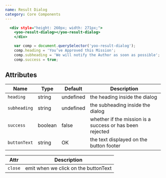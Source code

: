 ```yaml
---
name: Result Dialog
category: Core Components
---
```


```result-dialog.html
  <div style="height: 260px; width: 271px;">
    <yoo-result-dialog></yoo-result-dialog>
    </div>
```

```result-dialog.js
    var comp = document.querySelector('yoo-result-dialog');
    comp.heading = 'You’ve Approved this Mission';
    comp.subheading = 'We will notify the Author as soon as possible';
    comp.success = true;
```

## Attributes

|Name|Type|Default|Description|
|---|---|---|---|
|`heading`|string| undefined | the heading inside the dialog|
|`subheading`|string| undefined | the subheading inside the dialog|
|`success`|boolean| false |whether if the mission is a success or has been rejected |
|`buttonText`|string| OK |the text displayed on the button footer |

|Attr|Description|
|---|---|
|`close`| emit when we click on the buttonText|
